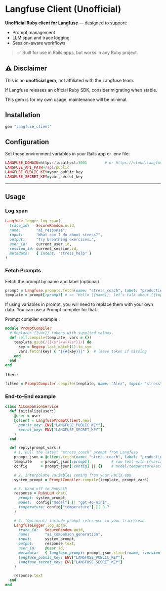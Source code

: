 # Langfuse Client (Unofficial)

**Unofficial Ruby client for [Langfuse](https://langfuse.com)** — designed to support:
- Prompt management
- LLM span and trace logging
- Session-aware workflows

> ✅ Built for use in Rails apps, but works in any Ruby project.

## ⚠️  Disclaimer

This is an **unofficial gem**, not affiliated with the Langfuse team.

If Langfuse releases an official Ruby SDK, consider migrating when stable.

This gem is for my own usage, maintenance will be minimal.

## Installation

```ruby
gem "langfuse_client"
```

## Configuration

Set these environment variables in your Rails app or .env file:

```ruby
LANGFUSE_DOMAIN=http://localhost:3001        # or https://cloud.langfuse.com
LANGFUSE_API_PATH=/api/public
LANGFUSE_PUBLIC_KEY=your_public_key
LANGFUSE_SECRET_KEY=your_secret_key
```

---

## Usage

### Log span

```ruby
Langfuse.logger.log_span(
  trace_id:   SecureRandom.uuid,
  name:       "ai_response",
  input:      "What can I do about stress?",
  output:     "Try breathing exercises…",
  user_id:    current_user.id,
  session_id: current_session.id,
  metadata:   { intent: "stress_help" }
)
```

### Fetch Prompts


Fetch the prompt by name and label (optional) :

```ruby
prompt = Langfuse.prompts.fetch(name: "stress_coach", label: "production")
template = prompt[:prompt] # => "Hello {{name}}, let's talk about {{topic}}."
```


If using variables in prompt, you will need to replace them with your own data. You can use a Prompt compiler for that.

Prompt compiler example :

```ruby
module PromptCompiler
  # Replaces {{var}} tokens with supplied values.
  def self.compile(template, vars = {})
    template.gsub(/{{\s*(\w+)\s*}}/) do
      key = Regexp.last_match(1).to_sym
      vars.fetch(key) { "{{#{key}}}" }  # leave token if missing
    end
  end
end
```

Then :

```ruby
filled = PromptCompiler.compile(template, name: "Alex", topic: "stress")
```

### End-to-End example


```ruby
class AiCompanionService
  def initialize(user:)
    @user = user
    @client = LangfusePromptClient.new(
      public_key: ENV["LANGFUSE_PUBLIC_KEY"],
      secret_key: ENV["LANGFUSE_SECRET_KEY"]
    )
  end

  def reply(prompt_vars:)
    # 1. Pull the latest “stress_coach” prompt from Langfuse
    prompt_json = @client.fetch(name: "stress_coach", label: "production")
    template    = prompt_json[:prompt]          # raw text with {{variables}}
    config      = prompt_json[:config] || {}    # model/temperature/etc.

    # 2. Interpolate variables coming from your Rails app
    system_prompt = PromptCompiler.compile(template, prompt_vars)

    # 3. Hand off to RubyLLM
    response = RubyLLM.chat(
      prompt: system_prompt,
      model:  config["model"] || "gpt-4o-mini",
      temperature: config["temperature"] || 0.7
    )

    # 4. (Optional) include prompt reference in your trace/span
    LangfuseLogger.log_span(
      trace_id:   SecureRandom.uuid,
      name:       "ai_companion_generation",
      input:      system_prompt,
      output:     response.text,
      user_id:    @user.id,
      metadata:   { langfuse_prompt: prompt_json.slice(:name, :version) },
      langfuse_public_key: ENV["LANGFUSE_PUBLIC_KEY"],
      langfuse_secret_key: ENV["LANGFUSE_SECRET_KEY"]
    )

    response.text
  end
end
```
